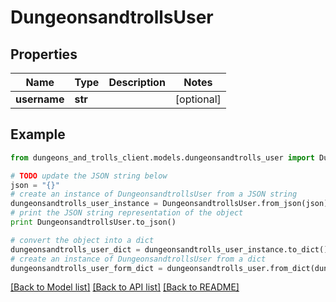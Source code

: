 # DungeonsandtrollsUser


## Properties
Name | Type | Description | Notes
------------ | ------------- | ------------- | -------------
**username** | **str** |  | [optional] 

## Example

```python
from dungeons_and_trolls_client.models.dungeonsandtrolls_user import DungeonsandtrollsUser

# TODO update the JSON string below
json = "{}"
# create an instance of DungeonsandtrollsUser from a JSON string
dungeonsandtrolls_user_instance = DungeonsandtrollsUser.from_json(json)
# print the JSON string representation of the object
print DungeonsandtrollsUser.to_json()

# convert the object into a dict
dungeonsandtrolls_user_dict = dungeonsandtrolls_user_instance.to_dict()
# create an instance of DungeonsandtrollsUser from a dict
dungeonsandtrolls_user_form_dict = dungeonsandtrolls_user.from_dict(dungeonsandtrolls_user_dict)
```
[[Back to Model list]](../README.md#documentation-for-models) [[Back to API list]](../README.md#documentation-for-api-endpoints) [[Back to README]](../README.md)


